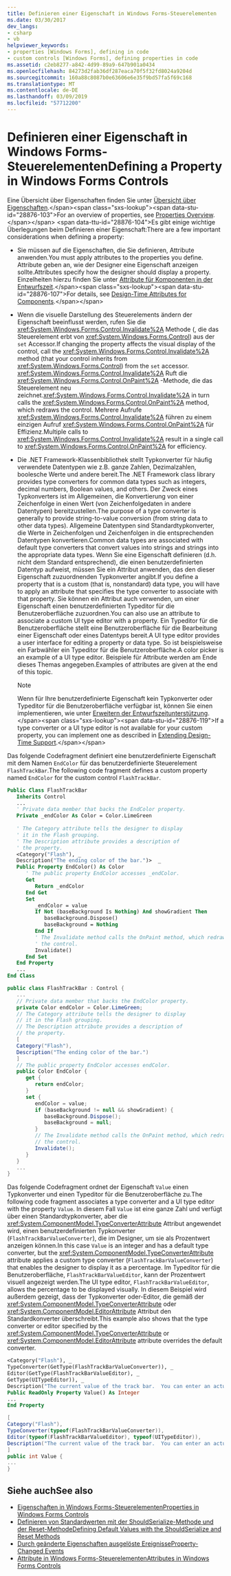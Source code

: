 ```yaml
---
title: Definieren einer Eigenschaft in Windows Forms-Steuerelementen
ms.date: 03/30/2017
dev_langs:
- csharp
- vb
helpviewer_keywords:
- properties [Windows Forms], defining in code
- custom controls [Windows Forms], defining properties in code
ms.assetid: c2eb8277-a842-4d99-89a9-647b901a0434
ms.openlocfilehash: 84273d2fab36df287eaca70f5f32fd8024a9204d
ms.sourcegitcommit: 160a88c8087b0e63606e6e35f9bd57fa5f69c168
ms.translationtype: MT
ms.contentlocale: de-DE
ms.lasthandoff: 03/09/2019
ms.locfileid: "57712200"
---
```

# <a name="defining-a-property-in-windows-forms-controls"></a><span data-ttu-id="28876-102">Definieren einer Eigenschaft in Windows Forms-Steuerelementen</span><span class="sxs-lookup"><span data-stu-id="28876-102">Defining a Property in Windows Forms Controls</span></span>
<span data-ttu-id="28876-103">Eine Übersicht über Eigenschaften finden Sie unter [Übersicht über Eigenschaften](https://docs.microsoft.com/previous-versions/visualstudio/visual-studio-2013/65zdfbdt(v=vs.120)).</span><span class="sxs-lookup"><span data-stu-id="28876-103">For an overview of properties, see [Properties Overview](https://docs.microsoft.com/previous-versions/visualstudio/visual-studio-2013/65zdfbdt(v=vs.120)).</span></span> <span data-ttu-id="28876-104">Es gibt einige wichtige Überlegungen beim Definieren einer Eigenschaft:</span><span class="sxs-lookup"><span data-stu-id="28876-104">There are a few important considerations when defining a property:</span></span>  
  
-   <span data-ttu-id="28876-105">Sie müssen auf die Eigenschaften, die Sie definieren, Attribute anwenden.</span><span class="sxs-lookup"><span data-stu-id="28876-105">You must apply attributes to the properties you define.</span></span> <span data-ttu-id="28876-106">Attribute geben an, wie der Designer eine Eigenschaft anzeigen sollte.</span><span class="sxs-lookup"><span data-stu-id="28876-106">Attributes specify how the designer should display a property.</span></span> <span data-ttu-id="28876-107">Einzelheiten hierzu finden Sie unter [Attribute für Komponenten in der Entwurfszeit](https://docs.microsoft.com/previous-versions/visualstudio/visual-studio-2013/tk67c2t8(v=vs.120)).</span><span class="sxs-lookup"><span data-stu-id="28876-107">For details, see [Design-Time Attributes for Components](https://docs.microsoft.com/previous-versions/visualstudio/visual-studio-2013/tk67c2t8(v=vs.120)).</span></span>  
  
-   <span data-ttu-id="28876-108">Wenn die visuelle Darstellung des Steuerelements ändern der Eigenschaft beeinflusst werden, rufen Sie die <xref:System.Windows.Forms.Control.Invalidate%2A> Methode (, die das Steuerelement erbt von <xref:System.Windows.Forms.Control>) aus der `set` Accessor.</span><span class="sxs-lookup"><span data-stu-id="28876-108">If changing the property affects the visual display of the control, call the <xref:System.Windows.Forms.Control.Invalidate%2A> method (that your control inherits from <xref:System.Windows.Forms.Control>) from the `set` accessor.</span></span> <span data-ttu-id="28876-109"><xref:System.Windows.Forms.Control.Invalidate%2A> Ruft die <xref:System.Windows.Forms.Control.OnPaint%2A> -Methode, die das Steuerelement neu zeichnet.</span><span class="sxs-lookup"><span data-stu-id="28876-109"><xref:System.Windows.Forms.Control.Invalidate%2A> in turn calls the <xref:System.Windows.Forms.Control.OnPaint%2A> method, which redraws the control.</span></span> <span data-ttu-id="28876-110">Mehrere Aufrufe <xref:System.Windows.Forms.Control.Invalidate%2A> führen zu einem einzigen Aufruf <xref:System.Windows.Forms.Control.OnPaint%2A> für Effizienz.</span><span class="sxs-lookup"><span data-stu-id="28876-110">Multiple calls to <xref:System.Windows.Forms.Control.Invalidate%2A> result in a single call to <xref:System.Windows.Forms.Control.OnPaint%2A> for efficiency.</span></span>  
  
-   <span data-ttu-id="28876-111">Die .NET Framework-Klassenbibliothek stellt Typkonverter für häufig verwendete Datentypen wie z.B. ganze Zahlen, Dezimalzahlen, boolesche Werte und andere bereit.</span><span class="sxs-lookup"><span data-stu-id="28876-111">The .NET Framework class library provides type converters for common data types such as integers, decimal numbers, Boolean values, and others.</span></span> <span data-ttu-id="28876-112">Der Zweck eines Typkonverters ist im Allgemeinen, die Konvertierung von einer Zeichenfolge in einen Wert (von Zeichenfolgedaten in andere Datentypen) bereitzustellen.</span><span class="sxs-lookup"><span data-stu-id="28876-112">The purpose of a type converter is generally to provide string-to-value conversion (from string data to other data types).</span></span> <span data-ttu-id="28876-113">Allgemeine Datentypen sind Standardtypkonverter, die Werte in Zeichenfolgen und Zeichenfolgen in die entsprechenden Datentypen konvertieren.</span><span class="sxs-lookup"><span data-stu-id="28876-113">Common data types are associated with default type converters that convert values into strings and strings into the appropriate data types.</span></span> <span data-ttu-id="28876-114">Wenn Sie eine Eigenschaft definieren (d.h. nicht dem Standard entsprechend), die einen benutzerdefinierten Datentyp aufweist, müssen Sie ein Attribut anwenden, das den dieser Eigenschaft zuzuordnenden Typkonverter angibt.</span><span class="sxs-lookup"><span data-stu-id="28876-114">If you define a property that is a custom (that is, nonstandard) data type, you will have to apply an attribute that specifies the type converter to associate with that property.</span></span> <span data-ttu-id="28876-115">Sie können ein Attribut auch verwenden, um einer Eigenschaft einen benutzerdefinierten Typeditor für die Benutzeroberfläche zuzuordnen.</span><span class="sxs-lookup"><span data-stu-id="28876-115">You can also use an attribute to associate a custom UI type editor with a property.</span></span> <span data-ttu-id="28876-116">Ein Typeditor für die Benutzeroberfläche stellt eine Benutzeroberfläche für die Bearbeitung einer Eigenschaft oder eines Datentyps bereit.</span><span class="sxs-lookup"><span data-stu-id="28876-116">A UI type editor provides a user interface for editing a property or data type.</span></span> <span data-ttu-id="28876-117">So ist beispielsweise ein Farbwähler ein Typeditor für die Benutzeroberfläche.</span><span class="sxs-lookup"><span data-stu-id="28876-117">A color picker is an example of a UI type editor.</span></span> <span data-ttu-id="28876-118">Beispiele für Attribute werden am Ende dieses Themas angegeben.</span><span class="sxs-lookup"><span data-stu-id="28876-118">Examples of attributes are given at the end of this topic.</span></span>  
  
    > [!NOTE]
    >  <span data-ttu-id="28876-119">Wenn für Ihre benutzerdefinierte Eigenschaft kein Typkonverter oder Typeditor für die Benutzeroberfläche verfügbar ist, können Sie einen implementieren, wie unter [Erweitern der Entwurfszeitunterstützung](https://docs.microsoft.com/previous-versions/visualstudio/visual-studio-2013/37899azc(v=vs.120)).</span><span class="sxs-lookup"><span data-stu-id="28876-119">If a type converter or a UI type editor is not available for your custom property, you can implement one as described in [Extending Design-Time Support](https://docs.microsoft.com/previous-versions/visualstudio/visual-studio-2013/37899azc(v=vs.120)).</span></span>  
  
 <span data-ttu-id="28876-120">Das folgende Codefragment definiert eine benutzerdefinierte Eigenschaft mit dem Namen `EndColor` für das benutzerdefinierte Steuerelement `FlashTrackBar`.</span><span class="sxs-lookup"><span data-stu-id="28876-120">The following code fragment defines a custom property named `EndColor` for the custom control `FlashTrackBar`.</span></span>  
  
```vb  
Public Class FlashTrackBar  
   Inherits Control  
   ...  
   ' Private data member that backs the EndColor property.  
   Private _endColor As Color = Color.LimeGreen  
  
   ' The Category attribute tells the designer to display  
   ' it in the Flash grouping.   
   ' The Description attribute provides a description of  
   ' the property.   
   <Category("Flash"), _  
   Description("The ending color of the bar.")>  _  
   Public Property EndColor() As Color  
      ' The public property EndColor accesses _endColor.  
      Get  
         Return _endColor  
      End Get  
      Set  
         _endColor = value  
         If Not (baseBackground Is Nothing) And showGradient Then  
            baseBackground.Dispose()  
            baseBackground = Nothing  
         End If  
         ' The Invalidate method calls the OnPaint method, which redraws    
         ' the control.  
         Invalidate()  
      End Set  
   End Property  
   ...  
End Class  
```  
  
```csharp  
public class FlashTrackBar : Control {  
   ...  
   // Private data member that backs the EndColor property.  
   private Color endColor = Color.LimeGreen;  
   // The Category attribute tells the designer to display  
   // it in the Flash grouping.   
   // The Description attribute provides a description of  
   // the property.   
   [  
   Category("Flash"),  
   Description("The ending color of the bar.")  
   ]  
   // The public property EndColor accesses endColor.  
   public Color EndColor {  
      get {  
         return endColor;  
      }  
      set {  
         endColor = value;  
         if (baseBackground != null && showGradient) {  
            baseBackground.Dispose();  
            baseBackground = null;  
         }  
         // The Invalidate method calls the OnPaint method, which redraws   
         // the control.  
         Invalidate();  
      }  
   }  
   ...  
}  
```  
  
 <span data-ttu-id="28876-121">Das folgende Codefragment ordnet der Eigenschaft `Value` einen Typkonverter und einen Typeditor für die Benutzeroberfläche zu.</span><span class="sxs-lookup"><span data-stu-id="28876-121">The following code fragment associates a type converter and a UI type editor with the property `Value`.</span></span> <span data-ttu-id="28876-122">In diesem Fall `Value` ist eine ganze Zahl und verfügt über einen Standardtypkonverter, aber die <xref:System.ComponentModel.TypeConverterAttribute> Attribut angewendet wird, einen benutzerdefinierten Typkonverter (`FlashTrackBarValueConverter`), die im Designer, um sie als Prozentwert anzeigen können.</span><span class="sxs-lookup"><span data-stu-id="28876-122">In this case `Value` is an integer and has a default type converter, but the <xref:System.ComponentModel.TypeConverterAttribute> attribute applies a custom type converter (`FlashTrackBarValueConverter`) that enables the designer to display it as a percentage.</span></span> <span data-ttu-id="28876-123">Im Typeditor für die Benutzeroberfläche, `FlashTrackBarValueEditor`, kann der Prozentwert visuell angezeigt werden.</span><span class="sxs-lookup"><span data-stu-id="28876-123">The UI type editor, `FlashTrackBarValueEditor`, allows the percentage to be displayed visually.</span></span> <span data-ttu-id="28876-124">In diesem Beispiel wird außerdem gezeigt, dass der Typkonverter oder-Editor, die gemäß der <xref:System.ComponentModel.TypeConverterAttribute> oder <xref:System.ComponentModel.EditorAttribute> Attribut den Standardkonverter überschreibt.</span><span class="sxs-lookup"><span data-stu-id="28876-124">This example also shows that the type converter or editor specified by the <xref:System.ComponentModel.TypeConverterAttribute> or <xref:System.ComponentModel.EditorAttribute> attribute overrides the default converter.</span></span>  
  
```vb  
<Category("Flash"), _  
TypeConverter(GetType(FlashTrackBarValueConverter)), _  
Editor(GetType(FlashTrackBarValueEditor), _  
GetType(UITypeEditor)), _  
Description("The current value of the track bar.  You can enter an actual value or a percentage.")>  _  
Public ReadOnly Property Value() As Integer  
...  
End Property  
```  
  
```csharp  
[  
Category("Flash"),   
TypeConverter(typeof(FlashTrackBarValueConverter)),  
Editor(typeof(FlashTrackBarValueEditor), typeof(UITypeEditor)),  
Description("The current value of the track bar.  You can enter an actual value or a percentage.")  
]  
public int Value {  
...  
}  
```  
  
## <a name="see-also"></a><span data-ttu-id="28876-125">Siehe auch</span><span class="sxs-lookup"><span data-stu-id="28876-125">See also</span></span>
- [<span data-ttu-id="28876-126">Eigenschaften in Windows Forms-Steuerelementen</span><span class="sxs-lookup"><span data-stu-id="28876-126">Properties in Windows Forms Controls</span></span>](properties-in-windows-forms-controls.md)
- [<span data-ttu-id="28876-127">Definieren von Standardwerten mit der ShouldSerialize-Methode und der Reset-Methode</span><span class="sxs-lookup"><span data-stu-id="28876-127">Defining Default Values with the ShouldSerialize and Reset Methods</span></span>](defining-default-values-with-the-shouldserialize-and-reset-methods.md)
- [<span data-ttu-id="28876-128">Durch geänderte Eigenschaften ausgelöste Ereignisse</span><span class="sxs-lookup"><span data-stu-id="28876-128">Property-Changed Events</span></span>](property-changed-events.md)
- [<span data-ttu-id="28876-129">Attribute in Windows Forms-Steuerelementen</span><span class="sxs-lookup"><span data-stu-id="28876-129">Attributes in Windows Forms Controls</span></span>](attributes-in-windows-forms-controls.md)

